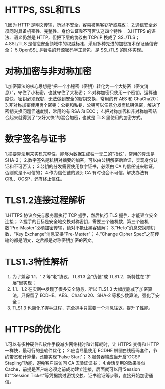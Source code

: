 # HTTPS, SSL和TLS
1.因为 HTTP 是明文传输，所以不安全，容易被黑客窃听或篡改；
2.通信安全必须同时具备机密性、完整性、身份认证和不可否认这四个特性；
3.HTTPS 的语法、语义仍然是 HTTP，但把下层的协议由 TCP/IP 换成了 SSL/TLS；
4.SSL/TLS 是信息安全领域中的权威标准，采用多种先进的加密技术保证通信安全；
5.OpenSSL 是著名的开源密码学工具包，是 SSL/TLS 的具体实现。  

# 对称加密与非对称加密
1.加密算法的核心思想是“把一个小秘密（密钥）转化为一个大秘密（密文消息）”，守住了小秘密，也就守住了大秘密；
2.对称加密只使用一个密钥，运算速度快，密钥必须保密，无法做到安全的密钥交换，常用的有 AES 和 ChaCha20；
3.非对称加密使用两个密钥：公钥和私钥，公钥可以任意分发而私钥保密，解决了密钥交换问题但速度慢，常用的有 RSA 和 ECC；
4.把对称加密和非对称加密结合起来就得到了“又好又快”的混合加密，也就是 TLS 里使用的加密方式。

# 数字签名与证书
1.摘要算法用来实现完整性，能够为数据生成独一无二的“指纹”，常用的算法是 SHA-2；
2.数字签名是私钥对摘要的加密，可以由公钥解密后验证，实现身份认证和不可否认；
3.公钥的分发需要使用数字证书，必须由 CA 的信任链来验证，否则就是不可信的；
4.作为信任链的源头 CA 有时也会不可信，解决办法有 CRL、OCSP，还有终止信任。

# TLS1.2连接过程解析
1.HTTPS 协议会先与服务器执行 TCP 握手，然后执行 TLS 握手，才能建立安全连接；
2.握手的目标是安全地交换对称密钥，需要三个随机数，第三个随机数“Pre-Master”必须加密传输，绝对不能让黑客破解；
3.“Hello”消息交换随机数，“Key Exchange”消息交换“Pre-Master”；
4.“Change Cipher Spec”之前传输的都是明文，之后都是对称密钥加密的密文。

# TLS1.3特性解析
1. 为了兼容 1.1、1.2 等“老”协议，TLS1.3 会“伪装”成 TLS1.2，新特性在“扩展”里实现；
2. 1.1、1.2 在实践中发现了很多安全隐患，所以 TLS1.3 大幅度删减了加密算法，只保留了 ECDHE、AES、ChaCha20、SHA-2 等极少数算法，强化了安全；
3. TLS1.3 也简化了握手过程，完全握手只需要一个消息往返，提升了性能。

# HTTPS的优化
1.可以有多种硬件和软件手段减少网络耗时和计算耗时，让 HTTPS 变得和 HTTP 一样快，最可行的是软件优化；
2.应当尽量使用 ECDHE 椭圆曲线密码套件，节约带宽和计算量，还能实现“False Start”；
3.服务器端应当开启“OCSP Stapling”功能，避免客户端访问 CA 去验证证书；
4.会话复用的效果类似 Cache，前提是客户端必须之前成功建立连接，后面就可以用“Session ID”“Session Ticket”等凭据跳过密钥交换、证书验证等步骤，直接开始加密通信。
